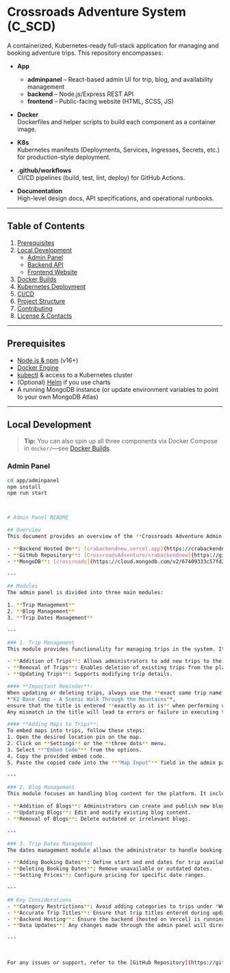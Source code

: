 # Crossroads Adventure System (C_SCD)

A containerized, Kubernetes-ready full-stack application for managing and booking adventure trips. This repository encompasses:

- **App**  
  - **adminpanel** – React-based admin UI for trip, blog, and availability management  
  - **backend**    – Node.js/Express REST API  
  - **frontend**   – Public-facing website (HTML, SCSS, JS)

- **Docker**  
  Dockerfiles and helper scripts to build each component as a container image.

- **K8s**  
  Kubernetes manifests (Deployments, Services, Ingresses, Secrets, etc.) for production-style deployment.

- **.github/workflows**  
  CI/CD pipelines (build, test, lint, deploy) for GitHub Actions.

- **Documentation**  
  High-level design docs, API specifications, and operational runbooks.

---

## Table of Contents

1. [Prerequisites](#prerequisites)  
2. [Local Development](#local-development)  
   - [Admin Panel](#admin-panel)  
   - [Backend API](#backend-api)  
   - [Frontend Website](#frontend-website)  
3. [Docker Builds](#docker-builds)  
4. [Kubernetes Deployment](#kubernetes-deployment)  
5. [CI/CD](#cicd)  
6. [Project Structure](#project-structure)  
7. [Contributing](#contributing)  
8. [License & Contacts](#license--contacts)

---

## Prerequisites

- [Node.js & npm](https://nodejs.org/) (v16+)  
- [Docker Engine](https://docs.docker.com/engine/)  
- [kubectl](https://kubernetes.io/docs/tasks/tools/) & access to a Kubernetes cluster  
- (Optional) [Helm](https://helm.sh/) if you use charts  
- A running MongoDB instance (or update environment variables to point to your own MongoDB Atlas)

---

## Local Development

> **Tip:** You can also spin up all three components via Docker Compose in `docker/`—see [Docker Builds](#docker-builds).

### Admin Panel

```bash
cd app/adminpanel
npm install
npm run start



# Admin Panel README

## Overview
This document provides an overview of the **Crossroads Adventure Admin Panel**, detailing its modules, functionalities, and key considerations for managing trips, blogs, and booking dates. The backend for this application is hosted on **Vercel**, and the code repository is available on **GitHub**.

- **Backend Hosted On**: [crabackendnew.vercel.app](https://crabackendnew.vercel.app)  
- **GitHub Repository**: [CrossroadsAdventure/crabackendnew](https://github.com/CrossroadsAdventure/crabackendnew)
- **MongoDB**: [crossroads](https://cloud.mongodb.com/v2/67409333c57fd25066f95346#/metrics/replicaSet/67416410f928d20ecce8b4fc/explorer/crossroads)

---

## Modules
The admin panel is divided into three main modules:

1. **Trip Management**
2. **Blog Management**
3. **Trip Dates Management**

---

### 1. Trip Management
This module provides functionality for managing trips in the system. It includes:

- **Addition of Trips**: Allows administrators to add new trips to the platform.  
- **Removal of Trips**: Enables deletion of existing trips from the platform.  
- **Updating Trips**: Supports modifying trip details.  

#### **Important Reminder**:
When updating or deleting trips, always use the **exact same trip name** as already present in the system. For example, if the trip is titled:  
*"K2 Base Camp - A Scenic Walk Through the Mountains"*,  
ensure that the title is entered **exactly as it is** when performing updates or deletions.  
Any mismatch in the title will lead to errors or failure in executing the operation.

#### **Adding Maps to Trips**:
To embed maps into trips, follow these steps:  
1. Open the desired location pin on the map.  
2. Click on **Settings** or the **three dots** menu.  
3. Select **"Embed Code"** from the options.  
4. Copy the provided embed code.  
5. Paste the copied code into the **"Map Input"** field in the admin panel.  

---

### 2. Blog Management
This module focuses on handling blog content for the platform. It includes:

- **Addition of Blogs**: Administrators can create and publish new blogs.  
- **Updating Blogs**: Edit and modify existing blog content.  
- **Removal of Blogs**: Delete outdated or irrelevant blogs.  

---

### 3. Trip Dates Management
The dates management module allows the administrator to handle booking availability and pricing for trips. Key features include:

- **Adding Booking Dates**: Define start and end dates for trip availability.  
- **Deleting Booking Dates**: Remove unavailable or outdated dates.  
- **Setting Prices**: Configure pricing for specific date ranges.  

---

## Key Considerations
- **Category Restrictions**: Avoid adding categories to trips under *Wellness Excursion* to prevent compatibility issues within the admin panel.  
- **Accurate Trip Titles**: Ensure that trip titles entered during updates or deletions match the existing titles exactly, including capitalization, punctuation, and spacing.  
- **Backend Hosting**: Ensure the backend (hosted on Vercel) is running for the admin panel to function properly.  
- **Data Updates**: Any changes made through the admin panel will directly affect the frontend user experience, so ensure accuracy during modifications.  

---

  

For any issues or support, refer to the [GitHub Repository](https://github.com/CrossroadsAdventure/crabackendnew) or contact the development team.
